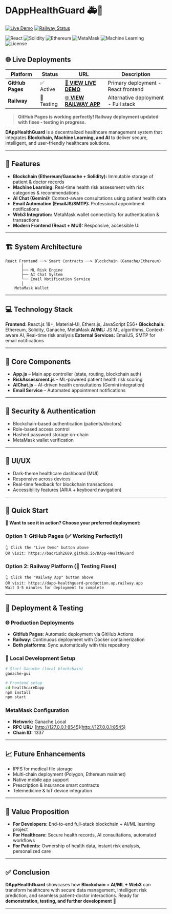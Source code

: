 
# DAppHealthGuard 🚑🔗

[![Live Demo](https://img.shields.io/badge/🚀_Live_Demo-GitHub_Pages-success?style=for-the-badge)](https://badrish2609.github.io/DApp-HealthGuard)
[![Railway Status](https://img.shields.io/badge/🚧_Railway-Deploying-orange?style=for-the-badge)](#)

![React](https://img.shields.io/badge/Frontend-React-blue?logo=react)
![Solidity](https://img.shields.io/badge/SmartContracts-Solidity-black?logo=solidity)
![Ethereum](https://img.shields.io/badge/Blockchain-Ethereum-3C3C3D?logo=ethereum)
![MetaMask](https://img.shields.io/badge/Web3-MetaMask-orange?logo=metamask)
![Machine Learning](https://img.shields.io/badge/AI%2FML-Integrated-brightgreen)
![License](https://img.shields.io/badge/License-MIT-green)

## 🌐 Live Deployments

| Platform | Status | URL | Description |
|----------|---------|-----|-------------|
| **GitHub Pages** | ✅ Active | [🚀 **VIEW LIVE DEMO**](https://badrish2609.github.io/DApp-HealthGuard) | Primary deployment - React frontend |
| **Railway** | 🔄 Testing | [🌐 **VIEW RAILWAY APP**](https://dapp-healthguard-production.up.railway.app) | Alternative deployment - Full stack |

> **GitHub Pages is working perfectly! Railway deployment updated with fixes - testing in progress.**

**DAppHealthGuard** is a decentralized healthcare management system that integrates **Blockchain, Machine Learning, and AI** to deliver secure, intelligent, and user-friendly healthcare solutions.

---

## 📌 Features

* **Blockchain (Ethereum/Ganache + Solidity):** Immutable storage of patient & doctor records
* **Machine Learning:** Real-time health risk assessment with risk categories & recommendations
* **AI Chat (Gemini):** Context-aware consultations using patient health data
* **Email Automation (EmailJS/SMTP):** Professional appointment notifications
* **Web3 Integration:** MetaMask wallet connectivity for authentication & transactions
* **Modern Frontend (React + MUI):** Responsive, accessible UI

---

## 🏗️ System Architecture

```
React Frontend ──> Smart Contracts ──> Blockchain (Ganache/Ethereum)
       │
       ├── ML Risk Engine
       ├── AI Chat System
       └── Email Notification Service
       │
    MetaMask Wallet
```

---

## 💻 Technology Stack

**Frontend:** React.js 18+, Material-UI, Ethers.js, JavaScript ES6+
**Blockchain:** Ethereum, Solidity, Ganache, MetaMask
**AI/ML:** JS ML algorithms, Context-aware AI, Real-time risk analysis
**External Services:** EmailJS, SMTP for email notifications

---

## 🔑 Core Components

* **App.js** – Main app controller (state, routing, blockchain auth)
* **RiskAssessment.js** – ML-powered patient health risk scoring
* **AIChat.js** – AI-driven health consultations (Gemini integration)
* **Email Service** – Automated appointment notifications

---

## 🔐 Security & Authentication

* Blockchain-based authentication (patients/doctors)
* Role-based access control
* Hashed password storage on-chain
* MetaMask wallet verification

---

## 🎨 UI/UX

* Dark-theme healthcare dashboard (MUI)
* Responsive across devices
* Real-time feedback for blockchain transactions
* Accessibility features (ARIA + keyboard navigation)

---

## 🚀 Quick Start

**🌟 Want to see it in action? Choose your preferred deployment:**

### Option 1: GitHub Pages (✅ Working Perfectly!)
```
👆 Click the "Live Demo" button above
OR visit: https://badrish2609.github.io/DApp-HealthGuard
```

### Option 2: Railway Platform (🔄 Testing Fixes)
```
👆 Click the "Railway App" button above
OR visit: https://dapp-healthguard-production.up.railway.app
Wait 3-5 minutes for deployment to complete
```

---

## 🚀 Deployment & Testing

### 🌐 Production Deployments
- **GitHub Pages**: Automatic deployment via GitHub Actions
- **Railway**: Continuous deployment with Docker containerization
- **Both platforms**: Sync automatically with this repository

### 🔧 Local Development Setup

```bash
# Start Ganache (local blockchain)
ganache-gui

# Frontend setup
cd healthcareDapp
npm install
npm start
```

### MetaMask Configuration

* **Network:** Ganache Local
* **RPC URL:** [http://127.0.0.1:8545](http://127.0.0.1:8545)
* **Chain ID:** 1337

---

## 📈 Future Enhancements

* IPFS for medical file storage
* Multi-chain deployment (Polygon, Ethereum mainnet)
* Native mobile app support
* Prescription & insurance smart contracts
* Telemedicine & IoT device integration

---

## 🎯 Value Proposition

* **For Developers:** End-to-end full-stack blockchain + AI/ML learning project
* **For Healthcare:** Secure health records, AI consultations, automated workflows
* **For Patients:** Ownership of health data, instant risk analysis, personalized care

---

## ✅ Conclusion

**DAppHealthGuard** showcases how **Blockchain + AI/ML + Web3** can transform healthcare with secure data management, intelligent risk prediction, and seamless patient-doctor interactions.
Ready for **demonstration, testing, and further development** 🚀

---

